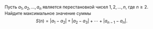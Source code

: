 Пусть ${{a}_{1}},{{a}_{2}},\ldots,{{a}_{n}}$ является 
перестановкой чисел $1,2,\ldots ,n$, где $n\geq 2$. 
Найдите максимальное значение суммы 
$$
S(n)=|{{a}_{1}}-{{a}_{2}}|+|{{a}_{2}}-{{a}_{3}}|+\cdots +|{{a}_{n-1}}-{{a}_{n}}|.
$$